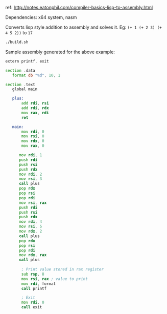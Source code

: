 ref: http://notes.eatonphil.com/compiler-basics-lisp-to-assembly.html

Dependencies: x64 system, nasm

Converts lisp style addition to assembly and solves it. Eg: `(+ 1 (+ 2 3) (+ 4 5 2))` to `17`

```sh
./build.sh
```

Sample assembly generated for the above example:
```asm
extern printf, exit

section .data
   format db "%d", 10, 1

section .text
   global main

   plus:
       add rdi, rsi
       add rdi, rdx
       mov rax, rdi
       ret

   main:
       mov rdi, 0
       mov rsi, 0
       mov rdx, 0
       mov rax, 0

      mov rdi, 1
      push rdi
      push rsi
      push rdx
      mov rdi, 2
      mov rsi, 3
      call plus
      pop rdx
      pop rsi
      pop rdi
      mov rsi, rax
      push rdi
      push rsi
      push rdx
      mov rdi, 4
      mov rsi, 5
      mov rdx, 2
      call plus
      pop rdx
      pop rsi
      pop rdi
      mov rdx, rax
      call plus
      
       ; Print value stored in rax register
       sub rsp, 8
       mov rsi, rax ; value to print
       mov rdi, format
       call printf

       ; Exit
       mov rdi, 0
       call exit
```
